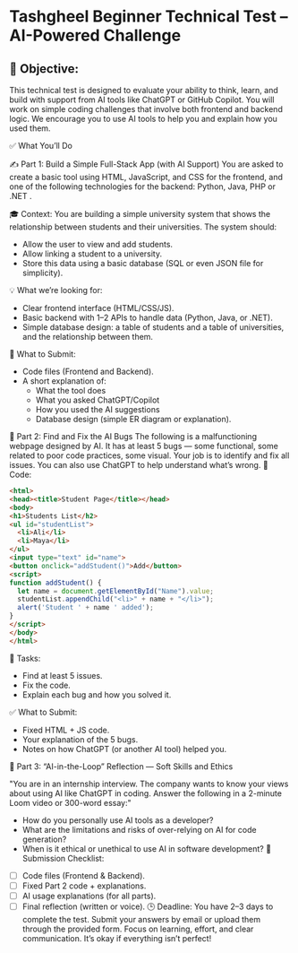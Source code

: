 # Tashgheel Beginner Technical Test – AI-Powered Challenge

## 🎯 Objective:

This technical test is designed to evaluate your ability to think, learn, and build with support from AI tools like ChatGPT or GitHub Copilot. You will work on simple coding challenges that involve both frontend and backend logic. We encourage you to use AI tools to help you and explain how you used them.

✅ What You’ll Do

✍️ Part 1: Build a Simple Full-Stack App (with AI Support)
You are asked to create a basic tool using HTML, JavaScript, and CSS for the frontend, and one of the following technologies for the backend: Python, Java, PHP or .NET .

🎓 Context:
You are building a simple university system that shows the relationship between students and their universities.
The system should:

- Allow the user to view and add students.
- Allow linking a student to a university.
- Store this data using a basic database (SQL or even JSON file for simplicity).

💡 What we’re looking for:

- Clear frontend interface (HTML/CSS/JS).
- Basic backend with 1–2 APIs to handle data (Python, Java, or .NET).
- Simple database design: a table of students and a table of universities, and the relationship between them.

📄 What to Submit:

- Code files (Frontend and Backend).
- A short explanation of:
  - What the tool does
  - What you asked ChatGPT/Copilot
  - How you used the AI suggestions
  - Database design (simple ER diagram or explanation).

🧠 Part 2: Find and Fix the AI Bugs
The following is a malfunctioning webpage designed by AI. It has at least 5 bugs — some functional, some related to poor code practices, some visual. Your job is to identify and fix all issues. You can also use ChatGPT to help understand what’s wrong.
🧩 Code:

```html
<html>
<head><title>Student Page</title></head>
<body>
<h1>Students List</h2>
<ul id="studentList">
  <li>Ali</li>
  <li>Maya</li>
</ul>
<input type="text" id="name">
<button onclick="addStudent()">Add</button>
<script>
function addStudent() {
  let name = document.getElementById("Name").value;
  studentList.appendChild("<li>" + name + "</li>");
  alert('Student ' + name ' added');
}
</script>
</body>
</html>
```

🚨 Tasks:

- Find at least 5 issues.
- Fix the code.
- Explain each bug and how you solved it.

✅ What to Submit:

- Fixed HTML + JS code.
- Your explanation of the 5 bugs.
- Notes on how ChatGPT (or another AI tool) helped you.

🎤 Part 3: “AI-in-the-Loop” Reflection — Soft Skills and Ethics

"You are in an internship interview. The company wants to know your views about using AI like ChatGPT in coding. Answer the following in a 2-minute Loom video or 300-word essay:"

- How do you personally use AI tools as a developer?
- What are the limitations and risks of over-relying on AI for code generation?
- When is it ethical or unethical to use AI in software development?
  📝 Submission Checklist:
- [ ] Code files (Frontend & Backend).
- [ ] Fixed Part 2 code + explanations.
- [ ] AI usage explanations (for all parts).
- [ ] Final reflection (written or voice).
      🕒 Deadline:
      You have 2–3 days to complete the test. Submit your answers by email or upload them through the provided form.
      Focus on learning, effort, and clear communication. It’s okay if everything isn’t perfect!
